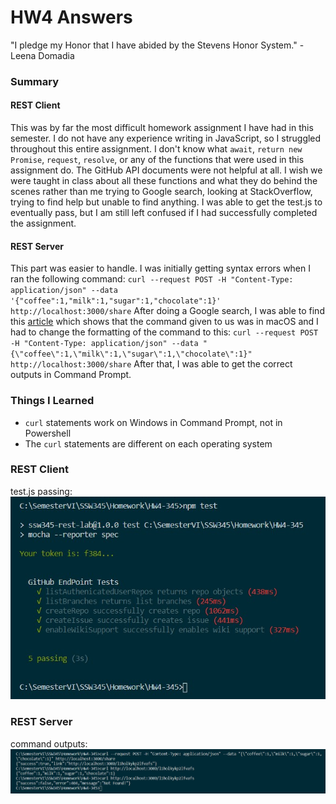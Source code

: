 # HW4 Answers
"I pledge my Honor that I have abided by the Stevens Honor System." - Leena Domadia

### Summary
#### REST Client
This was by far the most difficult homework assignment I have had in this semester. I do not have any experience writing in JavaScript, so I struggled throughout this entire assignment. I don't know what `await`, `return new Promise`, `request`, `resolve`, or any of the functions that were used in this assignment do. The GitHub API documents were not helpful at all. I wish we were taught in class about all these functions and what they do behind the scenes rather than me trying to Google search, looking at StackOverflow, trying to find help but unable to find anything.
I was able to get the test.js to eventually pass, but I am still left confused if I had successfully completed the assignment.

#### REST Server
This part was easier to handle. I was initially getting syntax errors when I ran the following command:
`curl --request POST -H "Content-Type: application/json" --data '{"coffee":1,"milk":1,"sugar":1,"chocolate":1}' http://localhost:3000/share`
After doing a Google search, I was able to find this [article](https://docs.oracle.com/en/cloud/saas/marketing/eloqua-develop/Developers/GettingStarted/APIRequests/curl-formats.htm#Windows) which shows that the command given to us was in macOS and I had to change the formatting of the command to this:
`curl --request POST -H "Content-Type: application/json" --data "{\"coffee\":1,\"milk\":1,\"sugar\":1,\"chocolate\":1}" http://localhost:3000/share`
After that, I was able to get the correct outputs in Command Prompt.

### Things I Learned
* `curl` statements work on Windows in Command Prompt, not in Powershell
* The `curl` statements are different on each operating system

### REST Client
test.js passing:
![REST_Client](REST_Client.jpg)

### REST Server
command outputs:
![REST_Server](REST_Server.jpg)